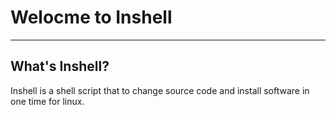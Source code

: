  # Welocme to Inshell
 ----
 
 ## What's Inshell?
 Inshell is a shell script that to change source code and install software in one time for linux. 

